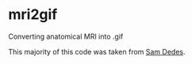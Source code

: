 # mri2gif

Converting anatomical MRI into .gif

This majority of this code was taken from [Sam Dedes](https://samjdedes.medium.com/creating-gifs-from-mri-scans-nii-gz-13f8b0330455).
